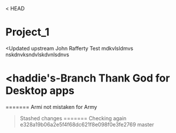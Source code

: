 < HEAD
# Project_1
<Updated upstream
John Rafferty Test mdkvlsldmvs
nskdnvksndvlskdvnlsdnvs

<haddie's-Branch
Thank God for Desktop apps
=======
=======
Armi not mistaken for Army
> Stashed changes
=======
Checking again
> e328a19b06a2e5f4f68dc621f8e098f0e3fe2769
> master

